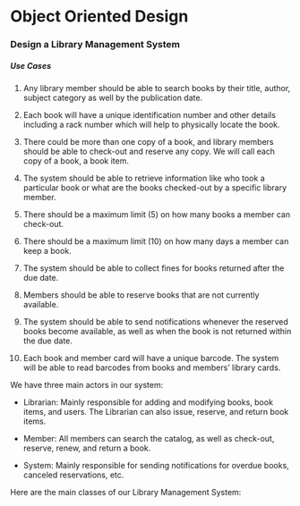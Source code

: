 # Object Oriented Design

### Design a Library Management System

##### Use Cases

1. Any library member should be able to search books by their title, author, subject category as well by the publication date.

2. Each book will have a unique identification number and other details including a rack number which will help to physically locate the book.

3. There could be more than one copy of a book, and library members should be able to check-out and reserve any copy. We will call each copy of a book, a book item.

4. The system should be able to retrieve information like who took a particular book or what are the books checked-out by a specific library member.

5. There should be a maximum limit (5) on how many books a member can check-out.

6. There should be a maximum limit (10) on how many days a member can keep a book.

7. The system should be able to collect fines for books returned after the due date.

8. Members should be able to reserve books that are not currently available.

9. The system should be able to send notifications whenever the reserved books become available, as well as when the book is not returned within the due date.

10. Each book and member card will have a unique barcode. The system will be able to read barcodes from books and members’ library cards.

We have three main actors in our system:

- Librarian: Mainly responsible for adding and modifying books, book items, and users. The Librarian can also issue, reserve, and return book items.

- Member: All members can search the catalog, as well as check-out, reserve, renew, and return a book.

- System: Mainly responsible for sending notifications for overdue books, canceled reservations, etc.


Here are the main classes of our Library Management System:


